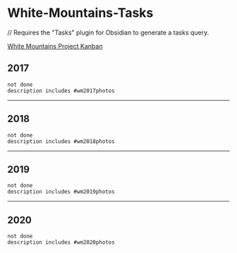 # White-Mountains-Tasks
// Requires the "Tasks" plugin for Obsidian to generate a tasks query.

[White Mountains Project Kanban](White%20Mountains%20Project%20Kanban.md)

## 2017
```tasks
not done
description includes #wm2017photos
```
***
## 2018
```tasks
not done
description includes #wm2018photos
```
***
## 2019
```tasks
not done
description includes #wm2019photos 
```
***
## 2020
```tasks
not done
description includes #wm2020photos
```